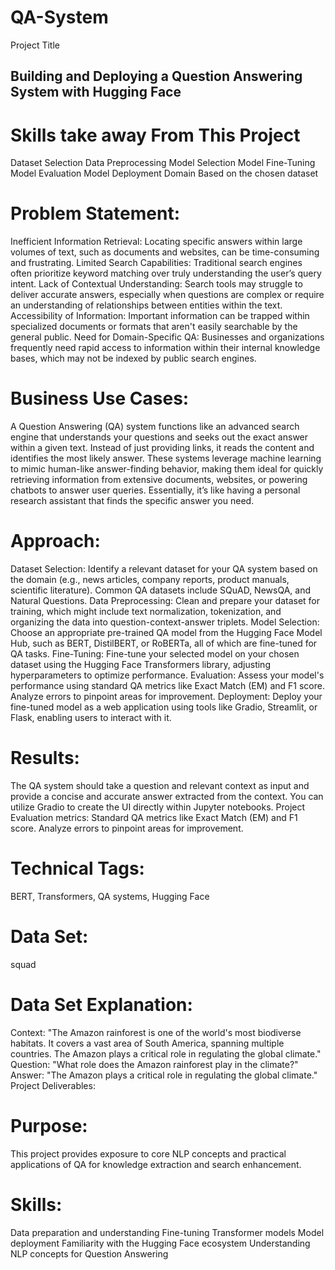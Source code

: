 # QA-System

Project Title
## Building and Deploying a Question Answering System with Hugging Face
# Skills take away From This Project
Dataset Selection
Data Preprocessing
Model Selection
Model Fine-Tuning
Model Evaluation
Model Deployment
Domain
Based on the chosen dataset


# Problem Statement:
Inefficient Information Retrieval: Locating specific answers within large volumes of text, such as documents and websites, can be time-consuming and frustrating.
Limited Search Capabilities: Traditional search engines often prioritize keyword matching over truly understanding the user’s query intent.
Lack of Contextual Understanding: Search tools may struggle to deliver accurate answers, especially when questions are complex or require an understanding of relationships between entities within the text.
Accessibility of Information: Important information can be trapped within specialized documents or formats that aren't easily searchable by the general public.
Need for Domain-Specific QA: Businesses and organizations frequently need rapid access to information within their internal knowledge bases, which may not be indexed by public search engines.
# Business Use Cases:
A Question Answering (QA) system functions like an advanced search engine that understands your questions and seeks out the exact answer within a given text. Instead of just providing links, it reads the content and identifies the most likely answer. These systems leverage machine learning to mimic human-like answer-finding behavior, making them ideal for quickly retrieving information from extensive documents, websites, or powering chatbots to answer user queries. Essentially, it’s like having a personal research assistant that finds the specific answer you need.

# Approach:
Dataset Selection: Identify a relevant dataset for your QA system based on the domain (e.g., news articles, company reports, product manuals, scientific literature). Common QA datasets include SQuAD, NewsQA, and Natural Questions.
Data Preprocessing: Clean and prepare your dataset for training, which might include text normalization, tokenization, and organizing the data into question-context-answer triplets.
Model Selection: Choose an appropriate pre-trained QA model from the Hugging Face Model Hub, such as BERT, DistilBERT, or RoBERTa, all of which are fine-tuned for QA tasks.
Fine-Tuning: Fine-tune your selected model on your chosen dataset using the Hugging Face Transformers library, adjusting hyperparameters to optimize performance.
Evaluation: Assess your model's performance using standard QA metrics like Exact Match (EM) and F1 score. Analyze errors to pinpoint areas for improvement.
Deployment: Deploy your fine-tuned model as a web application using tools like Gradio, Streamlit, or Flask, enabling users to interact with it.
# Results: 
The QA system should take a question and relevant context as input and provide a concise and accurate answer extracted from the context. You can utilize Gradio to create the UI directly within Jupyter notebooks.
Project Evaluation metrics:
Standard QA metrics like Exact Match (EM) and F1 score. Analyze errors to pinpoint areas for improvement.
# Technical Tags:
BERT, Transformers, QA systems, Hugging Face
# Data Set:
squad

# Data Set Explanation:
Context: "The Amazon rainforest is one of the world's most biodiverse habitats. It covers a vast area of South America, spanning multiple countries. The Amazon plays a critical role in regulating the global climate."
Question: "What role does the Amazon rainforest play in the climate?"
Answer: "The Amazon plays a critical role in regulating the global climate."
Project Deliverables:
# Purpose:
This project provides exposure to core NLP concepts and practical applications of QA for knowledge extraction and search enhancement.
# Skills:
Data preparation and understanding
Fine-tuning Transformer models
Model deployment
Familiarity with the Hugging Face ecosystem
Understanding NLP concepts for Question Answering
